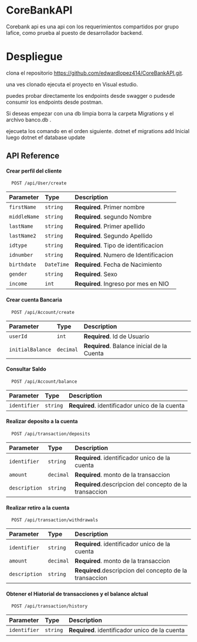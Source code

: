 
# CoreBankAPI

Corebank api es una api con los requerimientos compartidos por grupo lafice, como prueba al puesto de desarrollador backend.

# Despliegue
clona el repositorio https://github.com/edwardlopez414/CoreBankAPI.git.

una ves clonado ejecuta el proyecto en Visual estudio.

puedes probar directamente los endpoints desde swagger o pudesde consumir los endpoints desde postman.

Si deseas empezar con una db limpia borra la carpeta Migrations y el archivo banco.db .

ejecueta los comando en el orden siguiente.
 dotnet ef migrations add Inicial  luego 
 dotnet ef database update

## API Reference

#### Crear perfil del cliente
```http
  POST /api/User/create
```

| Parameter | Type     | Description                |
| :-------- | :------- | :------------------------- |
| `firstName` | `string` | **Required**. Primer nombre |
| `middleName` | `string` | **Required**. segundo Nombre|
| `lastName` | `string` | **Required**. Primer apellido|
| `lastName2` | `string` | **Required**. Segundo Apellido|
| `idtype` | `string` | **Required**. Tipo de identificacion|
| `idnumber` | `string` | **Required**. Numero de Identificacion|
| `birthdate` | `DateTime` | **Required**. Fecha de Nacimiento|
| `gender` | `string` | **Required**. Sexo|
| `income` | `int` | **Required**. Ingreso por mes en NIO |

#### Crear cuenta Bancaria

```http
  POST /api/Account/create
```

| Parameter | Type     | Description                       |
| :-------- | :------- | :-------------------------------- |
| `userId`      | `int` | **Required**. Id de Usuario|
| `initialBalance`      | `decimal` | **Required**. Balance inicial de la Cuenta|


#### Consultar Saldo

```http
  POST /api/Account/balance
```

| Parameter | Type     | Description                       |
| :-------- | :------- | :-------------------------------- |
| `identifier`      | `string` | **Required**. identificador unico de la cuenta|

#### Realizar deposito a la cuenta

```http
  POST /api/transaction/deposits
```

| Parameter | Type     | Description                       |
| :-------- | :------- | :-------------------------------- |
| `identifier` | `string` | **Required**. identificador unico de la cuenta|
| `amount`     | `decimal` | **Required**. monto de la transaccion|
| `description`| `string` | **Required**.descripcion del concepto de la transaccion|

#### Realizar retiro a la cuenta

```http
  POST /api/transaction/withdrawals
```

| Parameter | Type     | Description                       |
| :-------- | :------- | :-------------------------------- |
| `identifier` | `string` | **Required**. identificador unico de la cuenta|
| `amount`     | `decimal` | **Required**. monto de la transaccion|
| `description`| `string` | **Required**.descripcion del concepto de la transaccion|

#### Obtener el Hiatorial de transacciones y el balance alctual
```http
  POST /api/transaction/history
```

| Parameter | Type     | Description                       |
| :-------- | :------- | :-------------------------------- |
| `identifier` | `string` | **Required**. identificador unico de la cuenta|


